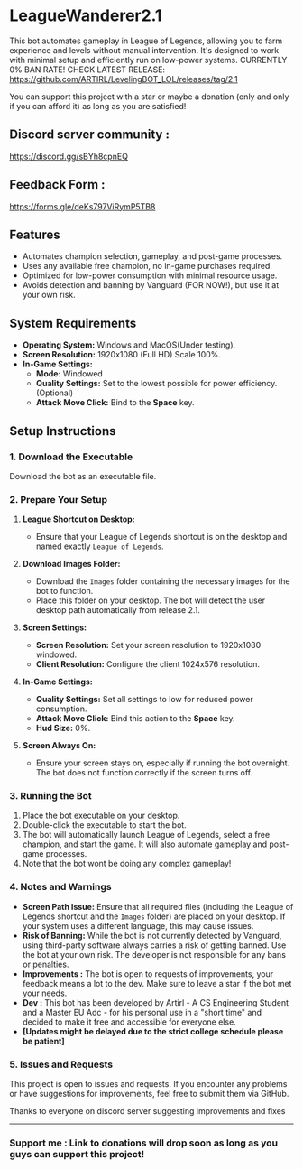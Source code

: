 # LeagueWanderer2.1

This bot automates gameplay in League of Legends, allowing you to farm experience and levels without manual intervention. It's designed to work with minimal setup and efficiently run on low-power systems.
CURRENTLY 0% BAN RATE!
CHECK LATEST RELEASE: https://github.com/ARTIRL/LevelingBOT_LOL/releases/tag/2.1

You can support this project with a star or maybe a donation (only and only if you can afford it) as long as you are satisfied!

## Discord server community :
https://discord.gg/sBYh8cpnEQ

## Feedback Form :
https://forms.gle/deKs797ViRymP5TB8

## Features

- Automates champion selection, gameplay, and post-game processes.
- Uses any available free champion, no in-game purchases required.
- Optimized for low-power consumption with minimal resource usage.
- Avoids detection and banning by Vanguard (FOR NOW!), but use it at your own risk.

## System Requirements

- **Operating System:** Windows and MacOS(Under testing).
- **Screen Resolution:** 1920x1080 (Full HD) Scale 100%.
- **In-Game Settings:** 
  - **Mode:** Windowed
  - **Quality Settings:** Set to the lowest possible for power efficiency.(Optional)
  - **Attack Move Click:** Bind to the **Space** key.

## Setup Instructions

### 1. Download the Executable

Download the bot as an executable file.

### 2. Prepare Your Setup

1. **League Shortcut on Desktop:**
   - Ensure that your League of Legends shortcut is on the desktop and named exactly `League of Legends`.

2. **Download Images Folder:**
   - Download the `Images` folder containing the necessary images for the bot to function.
   - Place this folder on your desktop. The bot will detect the user desktop path automatically from release 2.1.

3. **Screen Settings:**
   - **Screen Resolution:** Set your screen resolution to 1920x1080 windowed.
   - **Client Resolution:** Configure the client 1024x576 resolution.

4. **In-Game Settings:**
   - **Quality Settings:** Set all settings to low for reduced power consumption.
   - **Attack Move Click:** Bind this action to the **Space** key.
   - **Hud Size:** 0%.
     
5. **Screen Always On:**
   - Ensure your screen stays on, especially if running the bot overnight. The bot does not function correctly if the screen turns off.

### 3. Running the Bot

1. Place the bot executable on your desktop.
2. Double-click the executable to start the bot.
3. The bot will automatically launch League of Legends, select a free champion, and start the game. It will also automate gameplay and post-game processes.
4. Note that the bot wont be doing any complex gameplay!

### 4. Notes and Warnings

- **Screen Path Issue:** Ensure that all required files (including the League of Legends shortcut and the `Images` folder) are placed on your desktop. If your system uses a different language, this may cause issues.
- **Risk of Banning:** While the bot is not currently detected by Vanguard, using third-party software always carries a risk of getting banned. Use the bot at your own risk. The developer is not responsible for any bans or penalties.
- **Improvements :** The bot is open to requests of improvements, your feedback means a lot to the dev. Make sure to leave a star if the bot met your needs.
- **Dev :** This bot has been developed by Artirl - A CS Engineering Student and a Master EU Adc - for his personal use in a "short time" and decided to make it free and accessible for everyone else.
-  **[Updates might be delayed due to the strict college schedule please be patient]** 

### 5. Issues and Requests

This project is open to issues and requests. If you encounter any problems or have suggestions for improvements, feel free to submit them via GitHub.

Thanks to everyone on discord server suggesting improvements and fixes

---
### Support me : Link to donations will drop soon as long as you guys can support this project!


